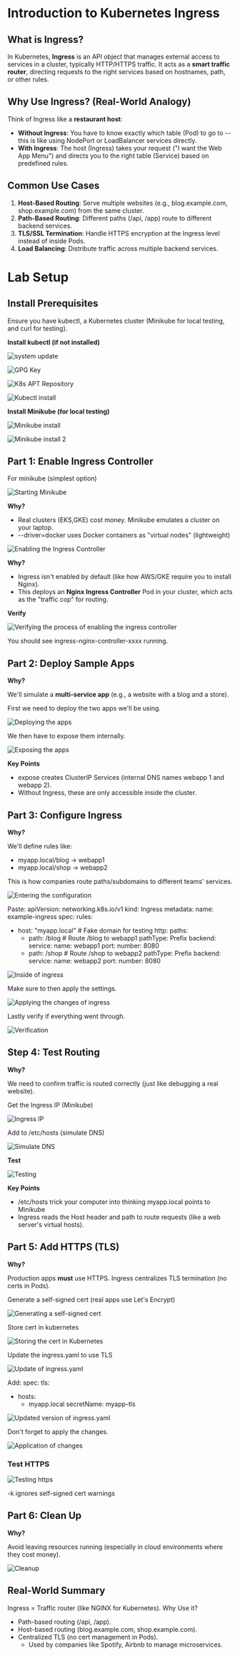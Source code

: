 # Introduction to Kubernetes Ingress

## What is Ingress?

In Kubernetes, **Ingress** is an API object that manages external access to services in a cluster,
typically HTTP/HTTPS traffic. It acts as a **smart traffic router**, directing requests to the right
services based on hostnames, path, or other rules.

## Why Use Ingress? (Real-World Analogy)

Think of Ingress like a **restaurant host**:

- **Without Ingress**: You have to know exactly which table (Pod) to go to --this is like using
NodePort or LoadBalancer services directly.
- **With Ingress**: The host (Ingress) takes your request ("I want the Web App Menu") and directs
you to the right table (Service) based on predefined rules.

## Common Use Cases

1. **Host-Based Routing**: Serve multiple websites (e.g., blog.example.com, shop.example.com) 
from the same cluster.
2. **Path-Based Routing**: Different paths (/api, /app) route to different backend services.
3. **TLS/SSL Termination**: Handle HTTPS encryption at the Ingress level instead of inside Pods.
4. **Load Balancing**: Distribute traffic across multiple backend services.

# Lab Setup

## Install Prerequisites

Ensure you have kubectl, a Kubernetes cluster (Minikube for local testing, and curl for testing).

**Install kubectl (if not installed)**

![system update](/blog/images/dev_ops/k8s_ingress/System_Update.PNG)

![GPG Key](/blog/images/dev_ops/k8s_ingress/K8s_GPGKey.PNG)

![K8s APT Repository](/blog/images/dev_ops/k8s_ingress/K8s_APT_Repository.PNG)

![Kubectl install](/blog/images/dev_ops/k8s_ingress/kubectl_install.PNG)

**Install Minikube (for local testing)**

![Minikube install](/blog/images/dev_ops/k8s_ingress/minikube_install.PNG)

![Minikube install 2](/blog/images/dev_ops/k8s_ingress/minikube_install2.PNG)

## Part 1: Enable Ingress Controller

For minikube (simplest option)

![Starting Minikube](/blog/images/dev_ops/k8s_ingress/minikube_start.PNG)

**Why?**

- Real clusters (EKS,GKE) cost money. Minikube emulates a cluster on your laptop.
- --driver=docker uses Docker containers as "virtual nodes" (lightweight)

![Enabling the Ingress Controller](/blog/images/dev_ops/k8s_ingress/enable_ingress_controller.PNG)

**Why?**

- Ingress isn't enabled by default (like how AWS/GKE require you to install Nginx).
- This deploys an **Nginx Ingress Controller** Pod in your cluster, which acts as the "traffic cop" for routing.

**Verify**

![Verifying the process of enabling the ingress controller](/blog/images/dev_ops/k8s_ingress/verify_controller.PNG)

You should see ingress-nginx-controller-xxxx running.

## Part 2: Deploy Sample Apps

**Why?**

We'll simulate a **multi-service app** (e.g., a website with a blog and a store).

First we need to deploy the two apps we'll be using.

![Deploying the apps](/blog/images/dev_ops/k8s_ingress/deploy_apps.PNG)


We then have to expose them internally.

![Exposing the apps](/blog/images/dev_ops/k8s_ingress/expose_apps.PNG)

**Key Points**
- expose creates ClusterIP Services (internal DNS names webapp 1 and webapp 2).
- Without Ingress, these are only accessible inside the cluster.

## Part 3: Configure Ingress

**Why?**

We'll define rules like:
- myapp.local/blog -> webapp1
- myapp.local/shop -> webapp2

This is how companies route paths/subdomains to different teams' services.

![Entering the configuration](/blog/images/dev_ops/k8s_ingress/nano_ingress.PNG)

Paste:
apiVersion: networking.k8s.io/v1
kind: Ingress
metadata:
  name: example-ingress
spec:
  rules:
  - host: "myapp.local"  # Fake domain for testing
    http:
      paths:
      - path: /blog      # Route /blog to webapp1
        pathType: Prefix
        backend:
          service:
            name: webapp1
            port:
              number: 8080
      - path: /shop      # Route /shop to webapp2
        pathType: Prefix
        backend:
          service:
            name: webapp2
            port:
              number: 8080

![Inside of ingress](/blog/images/dev_ops/k8s_ingress/ingress_inside.PNG)


Make sure to then apply the settings.

![Applying the changes of ingress](/blog/images/dev_ops/k8s_ingress/nano_ingress_apply.PNG)

Lastly verify if everything went through.

![Verification](/blog/images/dev_ops/k8s_ingress/verify_ingress.PNG)

## Step 4: Test Routing

**Why?**

We need to confirm traffic is routed correctly (just like debugging a real website).

Get the Ingress IP (Minikube)

![Ingress IP](/blog/images/dev_ops/k8s_ingress/ingress_ip.PNG)

Add to /etc/hosts (simulate DNS)

![Simulate DNS](/blog/images/dev_ops/k8s_ingress/simulate_DNS.PNG)

**Test**

![Testing](/blog/images/dev_ops/k8s_ingress/ingress_test.PNG)

**Key Points**
- /etc/hosts trick your computer into thinking myapp.local points to Minikube
- Ingress reads the Host header and path to route requests (like a web server's virtual hosts).

## Part 5: Add HTTPS (TLS)

**Why?** 

Production apps **must** use HTTPS. Ingress centralizes TLS termination (no certs in Pods).

Generate a self-signed cert (real apps use Let's Encrypt)

![Generating a self-signed cert](/blog/images/dev_ops/k8s_ingress/cert_generate.PNG)

Store cert in kubernetes 

![Storing the cert in Kubernetes](/blog/images/dev_ops/k8s_ingress/store_cert_K8s.PNG)

Update the ingress.yaml to use TLS

![Update of ingress.yaml](/blog/images/dev_ops/k8s_ingress/nano_ingress_update.PNG)

Add:
spec:
  tls:
  - hosts:
    - myapp.local
    secretName: myapp-tls

![Updated version of ingress.yaml](/blog/images/dev_ops/k8s_ingress/ingress_inside_update.PNG)

Don't forget to apply the changes.

![Application of changes](/blog/images/dev_ops/k8s_ingress/nano_ingress_apply_update.PNG)

### Test HTTPS

![Testing https](/blog/images/dev_ops/k8s_ingress/test_https.PNG)

 -k ignores self-signed cert warnings

## Part 6: Clean Up

**Why?**

Avoid leaving resources running (especially in cloud environments where they cost money).

![Cleanup](/blog/images/dev_ops/k8s_ingress/cleanup.PNG)


## Real-World Summary

Ingress = Traffic router (like NGINX for Kubernetes).
Why Use it?
- Path-based routing (/api, /app).
- Host-based routing (blog.example.com, shop.example.com).
- Centralized TLS (no cert management in Pods).
  - Used by companies like Spotify, Airbnb to manage microservices.
